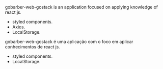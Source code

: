 gobarber-web-gostack is an application focused on applying knowledge of react js.
 * styled components.
 * Axios.
 * LocalStorage.

gobarber-web-gostack é uma aplicação com o foco em aplicar conhecimentos de react js.
 * styled components.
 * LocalStorage.
